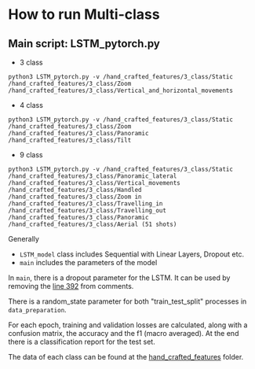 # How to run Multi-class 
## Main script: LSTM_pytorch.py

* 3 class
```
python3 LSTM_pytorch.py -v /hand_crafted_features/3_class/Static /hand_crafted_features/3_class/Zoom /hand_crafted_features/3_class/Vertical_and_horizontal_movements 
```
* 4 class
```
python3 LSTM_pytorch.py -v /hand_crafted_features/3_class/Static /hand_crafted_features/3_class/Zoom /hand_crafted_features/3_class/Panoramic /hand_crafted_features/3_class/Tilt
```
* 9 class
```
python3 LSTM_pytorch.py -v /hand_crafted_features/3_class/Static /hand_crafted_features/3_class/Panoramic_lateral /hand_crafted_features/3_class/Vertical_movements /hand_crafted_features/3_class/Handled /hand_crafted_features/3_class/Zoom in /hand_crafted_features/3_class/Travelling_in /hand_crafted_features/3_class/Travelling_out /hand_crafted_features/3_class/Panoramic /hand_crafted_features/3_class/Aerial (51 shots)
```

Generally

* ```LSTM_model``` class includes Sequential with Linear Layers, Dropout etc. 
* ```main``` includes the parameters of the model

In ```main```, there is a dropout parameter for the LSTM. It can be used by removing the [line 392](https://github.com/tyiannak/multimodal_movie_analysis/blob/0f513f8427f67dd9bdb8797b368d78384db7e5f4/analyze_visual/LSTM_pytorch.py#L392/) from comments.

There is a random_state parameter for both "train_test_split" processes in ```data_preparation```.

For each epoch, training and validation losses are calculated, along with a confusion matrix, the accuracy and the f1 (macro averaged). At the end there is a classification report for the test set.

The data of each class can be found at the [hand_crafted_features](https://uthnoc-my.sharepoint.com/personal/apetrogianni_o365_uth_gr/_layouts/15/onedrive.aspx?id=%2Fpersonal%2Fapetrogianni%5Fo365%5Futh%5Fgr%2FDocuments%2FFEATURES%2Fhand%5Fcrafted%5Ffeatures%2Ezip&parent=%2Fpersonal%2Fapetrogianni%5Fo365%5Futh%5Fgr%2FDocuments%2FFEATURES) folder.



